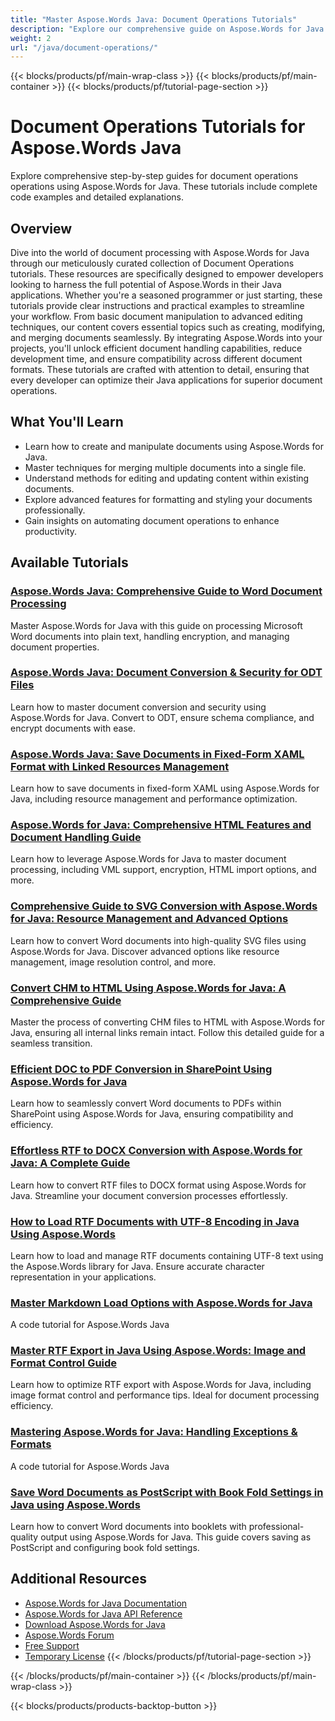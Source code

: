 ```yaml
---
title: "Master Aspose.Words Java: Document Operations Tutorials"
description: "Explore our comprehensive guide on Aspose.Words for Java focusing on document operations. Enhance your skills with 13 expert tutorials tailored for developers."
weight: 2
url: "/java/document-operations/"
---
```


{{< blocks/products/pf/main-wrap-class >}}
{{< blocks/products/pf/main-container >}}
{{< blocks/products/pf/tutorial-page-section >}}

# Document Operations Tutorials for Aspose.Words Java

Explore comprehensive step-by-step guides for document operations operations using Aspose.Words for Java. These tutorials include complete code examples and detailed explanations.

## Overview

Dive into the world of document processing with Aspose.Words for Java through our meticulously curated collection of Document Operations tutorials. These resources are specifically designed to empower developers looking to harness the full potential of Aspose.Words in their Java applications. Whether you're a seasoned programmer or just starting, these tutorials provide clear instructions and practical examples to streamline your workflow. From basic document manipulation to advanced editing techniques, our content covers essential topics such as creating, modifying, and merging documents seamlessly. By integrating Aspose.Words into your projects, you'll unlock efficient document handling capabilities, reduce development time, and ensure compatibility across different document formats. These tutorials are crafted with attention to detail, ensuring that every developer can optimize their Java applications for superior document operations.

## What You'll Learn

- Learn how to create and manipulate documents using Aspose.Words for Java.
- Master techniques for merging multiple documents into a single file.
- Understand methods for editing and updating content within existing documents.
- Explore advanced features for formatting and styling your documents professionally.
- Gain insights on automating document operations to enhance productivity.

## Available Tutorials

### [Aspose.Words Java&#58; Comprehensive Guide to Word Document Processing](./aspose-words-java-master-word-processing/)
Master Aspose.Words for Java with this guide on processing Microsoft Word documents into plain text, handling encryption, and managing document properties.

### [Aspose.Words Java&#58; Document Conversion & Security for ODT Files](./aspose-words-java-document-conversion-security/)
Learn how to master document conversion and security using Aspose.Words for Java. Convert to ODT, ensure schema compliance, and encrypt documents with ease.

### [Aspose.Words Java&#58; Save Documents in Fixed-Form XAML Format with Linked Resources Management](./aspose-words-java-fixed-form-xaml-saving/)
Learn how to save documents in fixed-form XAML using Aspose.Words for Java, including resource management and performance optimization.

### [Aspose.Words for Java&#58; Comprehensive HTML Features and Document Handling Guide](./aspose-words-java-html-features-guide/)
Learn how to leverage Aspose.Words for Java to master document processing, including VML support, encryption, HTML import options, and more.

### [Comprehensive Guide to SVG Conversion with Aspose.Words for Java&#58; Resource Management and Advanced Options](./svg-conversion-aspose-words-java/)
Learn how to convert Word documents into high-quality SVG files using Aspose.Words for Java. Discover advanced options like resource management, image resolution control, and more.

### [Convert CHM to HTML Using Aspose.Words for Java&#58; A Comprehensive Guide](./chm-html-conversion-aspose-words-java/)
Master the process of converting CHM files to HTML with Aspose.Words for Java, ensuring all internal links remain intact. Follow this detailed guide for a seamless transition.

### [Efficient DOC to PDF Conversion in SharePoint Using Aspose.Words for Java](./doc-to-pdf-sharepoint-aspose-words-java/)
Learn how to seamlessly convert Word documents to PDFs within SharePoint using Aspose.Words for Java, ensuring compatibility and efficiency.

### [Effortless RTF to DOCX Conversion with Aspose.Words for Java&#58; A Complete Guide](./convert-rtf-docx-aspose-words-java/)
Learn how to convert RTF files to DOCX format using Aspose.Words for Java. Streamline your document conversion processes effortlessly.

### [How to Load RTF Documents with UTF-8 Encoding in Java Using Aspose.Words](./load-rtf-with-utf8-java-asposewords/)
Learn how to load and manage RTF documents containing UTF-8 text using the Aspose.Words library for Java. Ensure accurate character representation in your applications.

### [Master Markdown Load Options with Aspose.Words for Java](./master-markdown-load-options-aspose-words-java/)
A code tutorial for Aspose.Words Java

### [Master RTF Export in Java Using Aspose.Words&#58; Image and Format Control Guide](./master-rtf-export-aspose-words-java-image-format-control/)
Learn how to optimize RTF export with Aspose.Words for Java, including image format control and performance tips. Ideal for document processing efficiency.

### [Mastering Aspose.Words for Java&#58; Handling Exceptions & Formats](./aspose-words-java-handling-exceptions-formats/)
A code tutorial for Aspose.Words Java

### [Save Word Documents as PostScript with Book Fold Settings in Java using Aspose.Words](./aspose-words-java-postscript-book-fold-settings/)
Learn how to convert Word documents into booklets with professional-quality output using Aspose.Words for Java. This guide covers saving as PostScript and configuring book fold settings.

## Additional Resources

- [Aspose.Words for Java Documentation](https://reference.aspose.com/words/java/)
- [Aspose.Words for Java API Reference](https://reference.aspose.com/words/java/)
- [Download Aspose.Words for Java](https://releases.aspose.com/words/java/)
- [Aspose.Words Forum](https://forum.aspose.com/c/words/8)
- [Free Support](https://forum.aspose.com/)
- [Temporary License](https://purchase.aspose.com/temporary-license/)
{{< /blocks/products/pf/tutorial-page-section >}}

{{< /blocks/products/pf/main-container >}}
{{< /blocks/products/pf/main-wrap-class >}}

{{< blocks/products/products-backtop-button >}}
